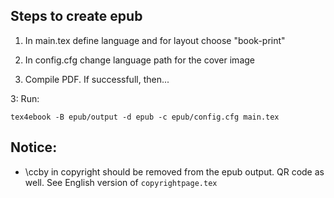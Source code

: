 ## Steps to create epub

1. In main.tex define language and for layout choose "book-print"

2. In config.cfg change language path for the cover image

3. Compile PDF. If successfull, then...

3: Run:

```
tex4ebook -B epub/output -d epub -c epub/config.cfg main.tex
```

## Notice:
- \ccby in copyright should be removed from the epub output. QR code as well. See English version of `copyrightpage.tex`